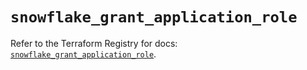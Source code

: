 # `snowflake_grant_application_role`

Refer to the Terraform Registry for docs: [`snowflake_grant_application_role`](https://registry.terraform.io/providers/snowflakedb/snowflake/2.5.0/docs/resources/grant_application_role).
